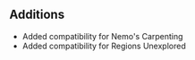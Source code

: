 ## Additions
- Added compatibility for Nemo's Carpenting
- Added compatibility for Regions Unexplored 